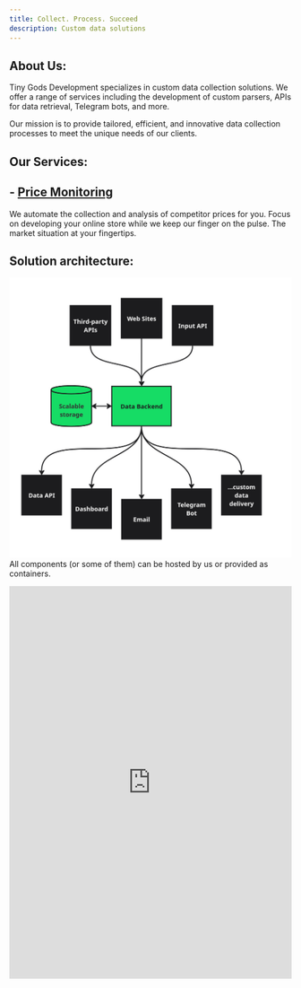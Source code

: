 ```yaml
---
title: Collect. Process. Succeed
description: Custom data solutions
---
```


## About Us:

Tiny Gods Development specializes in custom data collection solutions. We offer a range of services including the development of custom parsers, APIs for data retrieval, Telegram bots, and more.

Our mission is to provide tailored, efficient, and innovative data collection processes to meet the unique needs of our clients.

## Our Services:

## - [Price Monitoring](/price-monitoring/)
We automate the collection and analysis of competitor prices for you. Focus on developing your online store while we keep our finger on the pulse. The market situation at your fingertips.

## Solution architecture:
![Solution architecture](/images/SA-en.jpg)
All components (or some of them) can be hosted by us or provided as containers. 

<iframe class="airtable-embed" src="https://airtable.com/embed/appnzmRUtyRqKiKbK/pag16Kca2u6AjOXiT/form" frameborder="0" onmousewheel="" width="100%" height="700" style="background: transparent; border: 0px solid #ccc;"></iframe>
